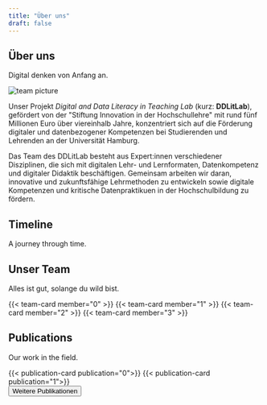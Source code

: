 ```yaml
---
title: "Über uns"
draft: false
---
```


<section>
  <div class="section-title">
      <h2>Über uns</h2>
      <p>Digital denken von Anfang an.</p>
  </div>
  <div class="wide-image">
      <img src="https://placehold.co/2000x800.webp?text=team picture\nwebp" alt="team picture">
    </div>
  <div class="wide-text">
    <p>
      Unser Projekt <i>Digital and Data Literacy in Teaching Lab</i> (kurz: <b>DDLitLab</b>), gefördert von der "Stiftung Innovation in der Hochschullehre" mit rund fünf Millionen Euro über viereinhalb Jahre, konzentriert sich auf die Förderung digitaler und datenbezogener Kompetenzen bei Studierenden und Lehrenden an der Universität Hamburg.
    </p>
    <p>
      Das Team des DDLitLab besteht aus Expert:innen verschiedener Disziplinen, die sich mit digitalen Lehr- und Lernformaten, Datenkompetenz und digitaler Didaktik beschäftigen. Gemeinsam arbeiten wir daran, innovative und zukunftsfähige Lehrmethoden zu entwickeln sowie digitale Kompetenzen und kritische Datenpraktikuen in der Hochschulbildung zu fördern.
    </p>
    </div>
  </section>


<section class="timeline">
  <div class="section-title">
    <h2>Timeline</h2>
    <p>A journey through time.</p>
  </div>
</section>



<section>
  <div class="section-title">
      <h2>Unser Team</h2>
      <p>Alles ist gut, solange du wild bist.</p>
  </div>
    <div class="column">
      {{< team-card member="0" >}}
      {{< team-card member="1" >}}
      {{< team-card member="2" >}}
      {{< team-card member="3" >}}
    </div>
  </section>


<section class="section-publications section-grey" id="publications">
  <div class="section-title">
    <h2>Publications</h2>
    <p>Our work in the field.</p>

  <div class="publication-column">
      {{< publication-card publication="0">}}
      {{< publication-card publication="1">}}
    </div>

  <div>
    <a href="https://www.fis.uni-hamburg.de/publikationen.html?q=DDLitLab&order=publicationYear&orderBy=descending&treffer=10&publishedAfterDate=&publishedBeforeDate=">
      <button class="learn-more">
        <span class="circle" aria-hidden="true">
          <span class="icon arrow"></span>
        </span>
        <span class="button-text">Weitere Publikationen</span>
      </button>
      </a>
  </div>


  </div>
</section>

